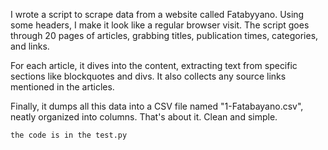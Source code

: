 I wrote a script to scrape data from a website called Fatabyyano. Using some headers, I make it look like a regular browser visit. The script goes through 20 pages of articles, grabbing titles, publication times, categories, and links.

For each article, it dives into the content, extracting text from specific sections like blockquotes and divs. It also collects any source links mentioned in the articles.

Finally, it dumps all this data into a CSV file named "1-Fatabayano.csv", neatly organized into columns. That's about it. Clean and simple.


```the code is in the test.py```
